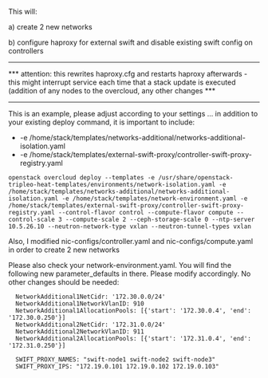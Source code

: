 This will: 

a) create 2 new networks

b) configure haproxy for external swift and disable existing swift config on controllers


****************************************************************************************************************************************************************************************************************
*** attention: this rewrites haproxy.cfg and restarts haproxy afterwards - this might interrupt service each time that a stack update is executed (addition of any nodes to the overcloud, any other changes ***
****************************************************************************************************************************************************************************************************************

This is an example, please adjust according to your settings ... in addition to your existing deploy command, it is important to include:
- -e /home/stack/templates/networks-additional/networks-additional-isolation.yaml
- -e /home/stack/templates/external-swift-proxy/controller-swift-proxy-registry.yaml

~~~
openstack overcloud deploy --templates -e /usr/share/openstack-tripleo-heat-templates/environments/network-isolation.yaml -e /home/stack/templates/networks-additional/networks-additional-isolation.yaml -e /home/stack/templates/network-environment.yaml -e /home/stack/templates/external-swift-proxy/controller-swift-proxy-registry.yaml --control-flavor control --compute-flavor compute --control-scale 3 --compute-scale 2 --ceph-storage-scale 0 --ntp-server 10.5.26.10 --neutron-network-type vxlan --neutron-tunnel-types vxlan
~~~

Also, I modified nic-configs/controller.yaml and nic-configs/compute.yaml in order to create 2 new networks

Please also check your network-environment.yaml. You will find the following new parameter_defaults in there. Please modify accordingly. No other changes should be needed:

~~~
  NetworkAdditional1NetCidr: '172.30.0.0/24'
  NetworkAdditional1NetworkVlanID: 910
  NetworkAdditional1AllocationPools: [{'start': '172.30.0.4', 'end': '172.30.0.250'}]
  NetworkAdditional2NetCidr: '172.31.0.0/24'
  NetworkAdditional2NetworkVlanID: 911
  NetworkAdditional2AllocationPools: [{'start': '172.31.0.4', 'end': '172.31.0.250'}]

  SWIFT_PROXY_NAMES: "swift-node1 swift-node2 swift-node3"
  SWIFT_PROXY_IPS: "172.19.0.101 172.19.0.102 172.19.0.103"
~~~
